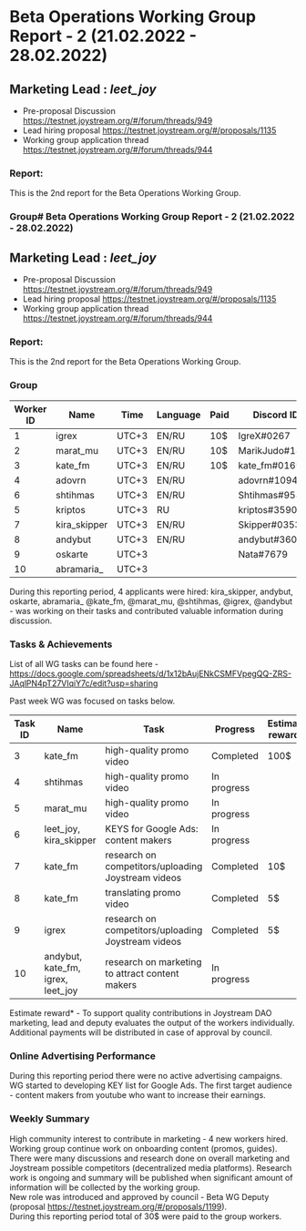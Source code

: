 # Beta Operations Working Group Report - 2 (21.02.2022 - 28.02.2022) 
## Marketing Lead : _leet_joy_

- Pre-proposal Discussion https://testnet.joystream.org/#/forum/threads/949
- Lead hiring proposal https://testnet.joystream.org/#/proposals/1135
- Working group application thread https://testnet.joystream.org/#/forum/threads/944
### Report:
This is the 2nd report for the Beta Operations Working Group. 
### Group# Beta Operations Working Group Report - 2 (21.02.2022 - 28.02.2022) 
## Marketing Lead : _leet_joy_

- Pre-proposal Discussion https://testnet.joystream.org/#/forum/threads/949
- Lead hiring proposal https://testnet.joystream.org/#/proposals/1135
- Working group application thread https://testnet.joystream.org/#/forum/threads/944
### Report:
This is the 2nd report for the Beta Operations Working Group. 
### Group
| Worker ID | Name | Time | Language | Paid | Discord ID            |   
| --------- | ----------- | ---------------- | -------- | ---------- | ---------------- |  
| 1        | igrex          | UTC+3         | EN/RU     |   10$   | IgreX#0267      |  
| 2        | marat_mu       | UTC+3         | EN/RU     |   10$   | MarikJudo#1899  |  
| 3        | kate_fm        | UTC+3         | EN/RU     |   10$   | kate_fm#0169    |  
| 4        | adovrn         | UTC+3         | EN/RU     |         | adovrn#1094     |  
| 6        | shtihmas       | UTC+3         | EN/RU     |         | Shtihmas#9582   |  
| 5        | kriptos        | UTC+3         | RU        |         | kriptos#3590    |  
| 7        | kira_skipper   | UTC+3         | EN/RU     |         | Skipper#0353    |
| 8        | andybut        | UTC+3         | EN/RU     |         | andybut#3606    |      
| 9        | oskarte        | UTC+3         |           |         | Nata#7679       |
| 10       | abramaria_     | UTC+3         |           |         |                 |



During this reporting period, 4 applicants were hired: kira_skipper,  andybut,  oskarte,  abramaria_
@kate_fm, @marat_mu, @shtihmas, @igrex, @andybut - was working on their tasks and contributed valuable information during discussion.

### Tasks & Achievements
List of all WG tasks can be found here - https://docs.google.com/spreadsheets/d/1x12bAujENkCSMFVpegQQ-ZRS-JAqlPN4pT27VIqiY7c/edit?usp=sharing  

Past week WG was focused on tasks below.

| Task ID | Name | Task | Progress | Estimate reward* | Info            |   
| --------- | ----------- | ---------------- | -------- | ---------- | ---------------- |  
| 3        | kate_fm       | high-quality promo video            | Completed    |    100$   | Not yet final version - https://play.joystream.org/video/15450 |  
| 4        | shtihmas       | high-quality promo video       | In progress    |        |   https://discord.com/channels/811216481340751934/813361923172335648/943201848473563186      |  
| 5         | marat_mu       | high-quality promo video            | In progress       |           | Video is presented by @shtihmas and @marat_mu in RU language. Doing some changes in coordination with WG team.  |  
| 6         | leet_joy, kira_skipper       | KEYS for Google Ads: content makers            | In progress       |           | https://docs.google.com/spreadsheets/d/18cMYhPGU2OorAxE37amI0iqMmeJ6UG9mz258BxYW3aw/edit#gid=0  |  
| 7         | kate_fm       | research on competitors/uploading Joystream videos            | Completed       | 10$          | https://aioz.tube/video/9ff9b909-0af8-430a-9d24-52f3fc8c00fa  https://odysee.com/@Joystream:8/Founding_Members_Program:4  https://aioz.tube/video/50cb58b5-cb4b-49aa-88d6-39298b0b5fb1  |  
| 8        | kate_fm       | translating promo video            | Completed       | 5$          | translated promo video script made by @marat_mu and @shtihmas from RU to EN  |
| 9        | igrex       | research on competitors/uploading Joystream videos            | Completed       | 5$          |https://odysee.com/@IgreX:1/Promo_JoyStream(ENG):c  |
| 10        | andybut, kate_fm, igrex, leet_joy       | research on marketing to attract content makers            | In progress       |          |active participating on research and discussion  |


Estimate reward* - To support quality contributions in Joystream DAO marketing, lead and deputy evaluates the output of the workers individually. 
Additional payments will be distributed in case of approval by council.

### Online Advertising Performance
During this reporting period there were no active advertising campaigns.  
WG started to developing KEY list for Google Ads. The first target audience - content makers from youtube who want to increase their earnings.
### Weekly Summary
High community interest to contribute in marketing - 4 new workers hired.  
Working group continue work on onboarding content (promos, guides).  
There were many discussions and research done on overall marketing and Joystream possible competitors (decentralized media platforms). Research work is ongoing and summary will be published when significant amount of information will be collected by the working group.  
New role was introduced and approved by council - Beta WG Deputy (proposal https://testnet.joystream.org/#/proposals/1199).  
During this reporting period total of 30$ were paid to the group workers.
